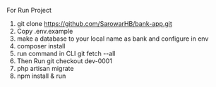 For Run Project 
1. git clone https://github.com/SarowarHB/bank-app.git
2. Copy .env.example
3. make a database to your local name as bank and configure in env
4. composer install
5. run  command in CLI git fetch --all
6. Then Run git checkout dev-0001
7. php artisan migrate
9. npm install & run
   
